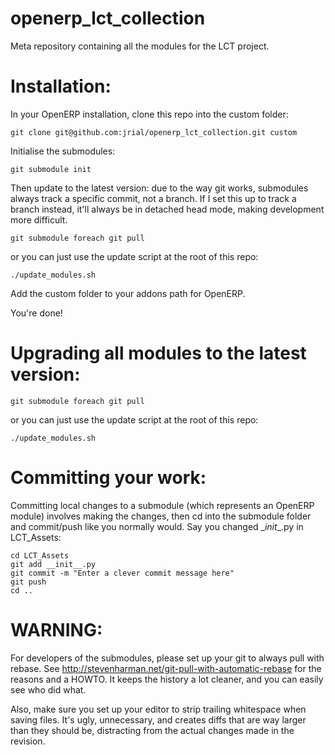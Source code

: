 openerp_lct_collection
======================

Meta repository containing all the modules for the LCT project.


Installation:
=============

In your OpenERP installation, clone this repo into the custom folder:

    git clone git@github.com:jrial/openerp_lct_collection.git custom

Initialise the submodules:

    git submodule init

Then update to the latest version: due to the way git works, submodules always track a specific commit, not a branch. If I set this up to track a branch instead, it'll always be in detached head mode, making development more difficult.

    git submodule foreach git pull

or you can just use the update script at the root of this repo:

    ./update_modules.sh

Add the custom folder to your addons path for OpenERP.

You're done!


Upgrading all modules to the latest version:
============================================

    git submodule foreach git pull

or you can just use the update script at the root of this repo:

    ./update_modules.sh


Committing your work:
=====================

Committing local changes to a submodule (which represents an OpenERP module) involves making the changes, then cd into the submodule folder and commit/push like you normally would. Say you changed \__init__.py in LCT_Assets:

    cd LCT_Assets
    git add __init__.py
    git commit -m "Enter a clever commit message here"
    git push
    cd ..

WARNING:
========

For developers of the submodules, please set up your git to always pull with rebase. See http://stevenharman.net/git-pull-with-automatic-rebase for the reasons and a HOWTO. It keeps the history a lot cleaner, and you can easily see who did what.

Also, make sure you set up your editor to strip trailing whitespace when saving files. It's ugly, unnecessary, and creates diffs that are way larger than they should be, distracting from the actual changes made in the revision.
